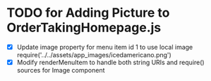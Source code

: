 # TODO for Adding Picture to OrderTakingHomepage.js

- [x] Update image property for menu item id 1 to use local image require('../../assets/app_images/icedamericano.png')
- [x] Modify renderMenuItem to handle both string URIs and require() sources for Image component
